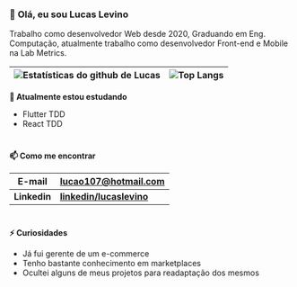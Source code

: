 <!-- 🧲 Imports -->
[LinkedinBdg]: https://i.stack.imgur.com/gVE0j.png 



<!-- 👁 Body -->
### 👋 **Olá, eu sou Lucas Levino**
Trabalho como desenvolvedor Web desde 2020, Graduando em Eng. Computação, atualmente trabalho como desenvolvedor Front-end e Mobile na Lab Metrics.


| ![Estatísticas do github de Lucas](https://github-readme-stats.vercel.app/api?username=LucasLevino&theme=dracula&show_icons=true&include_all_commits=true&locale=pt-br)  | ![Top Langs](https://github-readme-stats.vercel.app/api/top-langs/?username=LucasLevino&theme=dracula&hide=javascript&layout=compact&locale=pt-br) |
| ------- | -------------------- |

**🌱 Atualmente estou estudando**
- Flutter TDD
- React TDD

#
**📫 Como me encontrar**

| **E-mail**  | **<lucao107@hotmail.com>** |
| ------- | -------------------- |
| **Linkedin**  | **[linkedin/lucaslevino](https://www.linkedin.com/in/lucas-levino-345a53113/)** |


#
**⚡ Curiosidades**

- Já fui gerente de um e-commerce
- Tenho bastante conhecimento em marketplaces
- Ocultei alguns de meus projetos para readaptação dos mesmos

